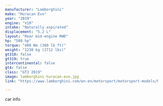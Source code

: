 ```yaml
---
manufacturer: "Lamborghini"
make: "Huracan Evo"
year: "2019"
engine: "V10"
intake: "Naturally aspirated"
displacement: "5.2 L"
layout: "Rear mid-engine RWD"
hp: "580 hp"
torque: "488 Nm (360 lb ft)"
weight: "1230 kg (2712 lbs)"
gt318: false
gt319: true
intercontinental: false
gt4: false
class: "GT3 2019"
image: lamborghini-huracan-evo.jpg
link: "https://www.lamborghini.com/en-en/motorsport/motorsport-models/hurac%C3%A1n-gt3-evo"

---
```


car info